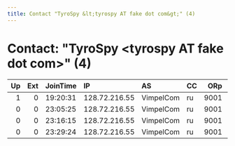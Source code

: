 ```yaml
---
title: Contact "TyroSpy &lt;tyrospy AT fake dot com&gt;" (4)
---
```


# Contact: "TyroSpy &lt;tyrospy AT fake dot com&gt;" (4)

|   Up |   Ext | JoinTime   | IP            | AS        | CC   |   ORp |   Dirp | OS    | Version   | Nickname   |   eFamMembers |
|-----:|------:|:-----------|:--------------|:----------|:-----|------:|-------:|:------|:----------|:-----------|--------------:|
|    1 |     0 | 19:20:31   | 128.72.216.55 | VimpelCom | ru   |  9001 |   9030 | Linux | 0.2.9.10  | TyroSpy    |             1 |
|    0 |     0 | 23:05:25   | 128.72.216.55 | VimpelCom | ru   |  9001 |   9030 | Linux | 0.2.9.10  | TyroSpy    |             1 |
|    0 |     0 | 23:16:15   | 128.72.216.55 | VimpelCom | ru   |  9001 |   9030 | Linux | 0.2.9.10  | TyroSpy    |             1 |
|    0 |     0 | 23:29:24   | 128.72.216.55 | VimpelCom | ru   |  9001 |   9030 | Linux | 0.2.9.10  | TyroSpy    |             1 |
